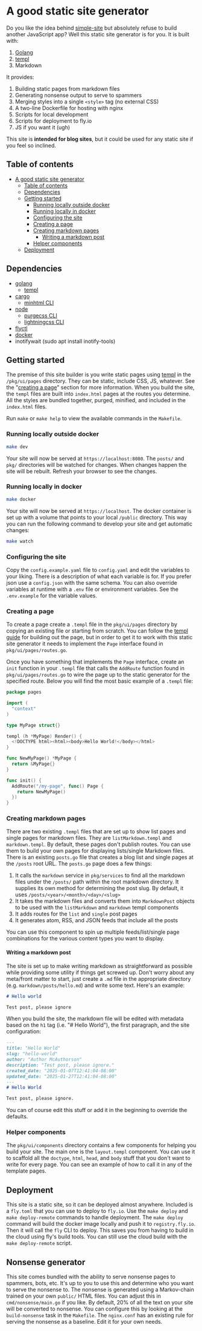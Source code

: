 # A good static site generator

Do you like the idea behind [simple-site](https://github.com/wjohnsto/simple-site) but absolutely refuse to build another JavaScript app? Well this static site generator is for you. It is built with:

1. [Golang](https://go.dev/)
1. [templ](https://templ.guide/)
1. Markdown

It provides:

1. Building static pages from markdown files
1. Generating nonsense output to serve to spammers
1. Merging styles into a single `<style>` tag (no external CSS)
1. A two-line Dockerfile for hosting with nginx
1. Scripts for local development
1. Scripts for deployment to fly.io
1. JS if you want it (ugh)

This site is **intended for blog sites**, but it could be used for any static site if you feel so inclined.

## Table of contents

- [A good static site generator](#a-good-static-site-generator)
  - [Table of contents](#table-of-contents)
  - [Dependencies](#dependencies)
  - [Getting started](#getting-started)
    - [Running locally outside docker](#running-locally-outside-docker)
    - [Running locally in docker](#running-locally-in-docker)
    - [Configuring the site](#configuring-the-site)
    - [Creating a page](#creating-a-page)
    - [Creating markdown pages](#creating-markdown-pages)
      - [Writing a markdown post](#writing-a-markdown-post)
    - [Helper components](#helper-components)
  - [Deployment](#deployment)

## Dependencies

- [golang](https://go.dev/doc/install)
  - [templ](https://templ.guide/quick-start/installation)
- [cargo](https://doc.rust-lang.org/cargo/commands/cargo-install.html)
  - [minhtml CLI](https://github.com/wilsonzlin/minify-html)
- [node](https://nodejs.org/)
  - [purgecss CLI](https://purgecss.com/CLI.html)
  - [lightningcss CLI](https://lightningcss.dev/docs.html#from-the-cli)
- [flyctl](https://fly.io/docs/flyctl/install/)
- [docker](https://www.docker.com/get-started/)
- inotifywait (sudo apt install inotify-tools)

## Getting started

The premise of this site builder is you write static pages using [templ](https://templ.guide/) in the `/pkg/ui/pages` directory. They can be static, include CSS, JS, whatever. See the "[creating a page](#creating-a-page)" section for more information. When you build the site, the `templ` files are built into `index.html` pages at the routes you determine. All the styles are bundled together, purged, minified, and included in the `index.html` files.

Run `make` or `make help` to view the available commands in the `Makefile`.

### Running locally outside docker

```bash
make dev
```

Your site will now be served at `https://localhost:8080`. The `posts/` and `pkg/` directories will be watched for changes. When changes happen the site will be rebuilt. Refresh your browser to see the changes.

### Running locally in docker

```bash
make docker
```

Your site will now be served at `https://localhost`. The docker container is set up with a volume that points to your local `/public` directory. This way you can run the following command to develop your site and get automatic changes:

```bash
make watch
```

### Configuring the site

Copy the `config.example.yaml` file to `config.yaml` and edit the variables to your liking. There is a description of what each variable is for. If you prefer json use a `config.json` with the same schema. You can also override variables at runtime with a `.env` file or environment variables. See the `.env.example` for the variable values.

### Creating a page

To create a page create a `.templ` file in the `pkg/ui/pages` directory by copying an existing file or starting from scratch. You can follow the [templ guide](https://templ.guide/) for building out the page, but in order to get it to work with this static site generator it needs to implement the `Page` interface found in `pkg/ui/pages/routes.go`.

Once you have something that implements the `Page` interface, create an `init` function in your `.templ` file that calls the `AddRoute` function found in `pkg/ui/pages/routes.go` to wire the page up to the static generator for the specified route. Below you will find the most basic example of a `.templ` file:

```go
package pages

import (
  "context"
)

type MyPage struct{}

templ (h *MyPage) Render() {
  <!DOCTYPE html><html><body>Hello World!</body></html>
}

func NewMyPage() *MyPage {
  return &MyPage{}
}

func init() {
  AddRoute("/my-page", func() Page {
    return NewMyPage()
  })
}
```

### Creating markdown pages

There are two existing `.templ` files that are set up to show list pages and single pages for markdown files. They are `listMarkdown.templ` and `markdown.templ`. By default, these pages don't publish routes. You can use them to build your own pages for displaying lists/single Markdown files. There is an existing `posts.go` file that creates a blog list and single pages at the `/posts` root URL. The `posts.go` page does a few things:

1. It calls the `markdown` service in `pkg/services` to find all the markdown files under the `/posts/` path within the root markdown directory. It supplies its own method for determining the post slug. By default, it uses `/posts/<year>/<month>/<day>/<slug>`
1. It takes the markdown files and converts them into `MarkdownPost` objects to be used with the `listMarkdown` and `markdown` templ components
1. It adds routes for the `list` and `single` post pages
1. It generates atom, RSS, and JSON feeds that include all the posts

You can use this component to spin up multiple feeds/list/single page combinations for the various content types you want to display.

#### Writing a markdown post

The site is set up to make writing markdown as straightforward as possible while providing some utility if things get screwed up. Don't worry about any meta/front matter to start, just create a `.md` file in the appropriate directory (e.g. `markdown/posts/hello.md`) and write some text. Here's an example:

```md
# Hello world

Test post, please ignore
```

When you build the site, the markdown file will be edited with metadata based on the `h1` tag (i.e. "# Hello World"), the first paragraph, and the site configuration:

```md
---
title: "Hello World"
slug: "hello-world"
author: "Author McAuthorson"
description: "Test post, please ignore."
created_date: "2025-01-07T12:41:04-08:00"
updated_date: "2025-01-27T12:41:04-08:00"
---
# Hello World

Test post, please ignore.
```

You can of course edit this stuff or add it in the beginning to override the defaults.

### Helper components

The `pkg/ui/components` directory contains a few components for helping you build your site. The main one is the `layout.templ` component. You can use it to scaffold all the `doctype`, `html`, `head`, and `body` stuff that you don't want to write for every page. You can see an example of how to call it in any of the template pages.

## Deployment

This site is a static site, so it can be deployed almost anywhere. Included is a `fly.toml` that you can use to deploy to `fly.io`. Use the `make deploy` and `make deploy-remote` commands to handle deployment. The `make deploy` command will build the docker image locally and push it to `registry.fly.io`. Then it will call the `fly` CLI to deploy. This saves you from having to build in the cloud using fly's build tools. You can still use the cloud build with the `make deploy-remote` script.


## Nonsense generator

This site comes bundled with the ability to serve nonsense pages to spammers, bots, etc. It's up to you to use this and determine who you want to serve the nonsense to. The nonsense is generated using a Markov-chain trained on your own `public/` HTML files. You can adjust this in `cmd/nonsense/main.go` if you like. By default, 20% of all the text on your site will be converted to nonsense. You can configure this by looking at the `build-nonsense` task in the `Makefile`. The `nginx.conf` has an existing rule for serving the nonsense as a baseline. Edit it for your own needs.

